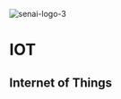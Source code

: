 ![senai-logo-3](https://github.com/user-attachments/assets/4e8bac63-da19-4a9c-ab52-a3fc59c70169)
#                                                 IOT
##                                           Internet of Things
